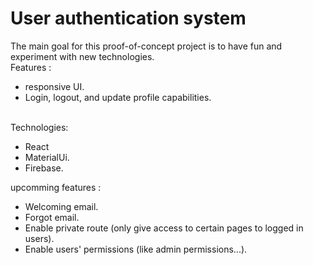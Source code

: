 # User authentication system

The main goal for this proof-of-concept project is to have fun and experiment with new technologies. <br/>
Features :
<ul>
              <li>responsive UI.</li>
              <li>Login, logout, and update profile capabilities.</li>
            </ul>
<br/>
Technologies:
<ul>
              <li>React</li>
              <li>MaterialUi.</li>
   <li>Firebase.</li>
            </ul>

 upcomming features :
            <ul>
              <li>Welcoming email.</li>
              <li>Forgot email.</li>
              <li>
                Enable private route (only give access to certain pages to
                logged in users).
              </li>
              <li>Enable users' permissions (like admin permissions...).</li>
            </ul>
